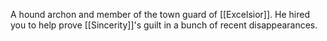 A hound archon and member of the town guard of [[Excelsior]]. He hired you to help prove [[Sincerity]]'s guilt in a bunch of recent disappearances.
